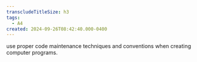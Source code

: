 ```yaml
---
transcludeTitleSize: h3
tags:
  - A4
created: 2024-09-26T08:42:40.000-0400
---
```

use proper code maintenance techniques and conventions when creating computer programs.